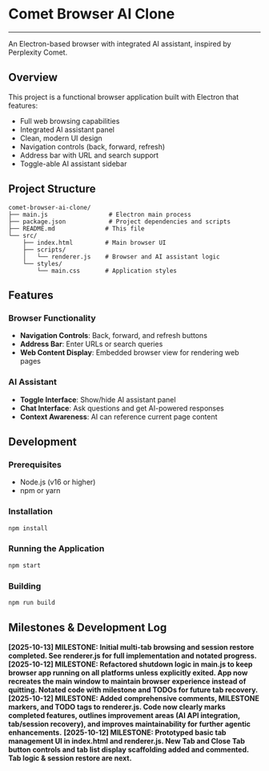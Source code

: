 # Comet Browser AI Clone
---
An Electron-based browser with integrated AI assistant, inspired by Perplexity Comet.
## Overview
This project is a functional browser application built with Electron that features:
- Full web browsing capabilities
- Integrated AI assistant panel
- Clean, modern UI design
- Navigation controls (back, forward, refresh)
- Address bar with URL and search support
- Toggle-able AI assistant sidebar
## Project Structure
```
comet-browser-ai-clone/
├── main.js                 # Electron main process
├── package.json            # Project dependencies and scripts
├── README.md              # This file
└── src/
    ├── index.html         # Main browser UI
    ├── scripts/
    │   └── renderer.js    # Browser and AI assistant logic
    └── styles/
        └── main.css       # Application styles
```
## Features
### Browser Functionality
- **Navigation Controls**: Back, forward, and refresh buttons
- **Address Bar**: Enter URLs or search queries
- **Web Content Display**: Embedded browser view for rendering web pages
### AI Assistant
- **Toggle Interface**: Show/hide AI assistant panel
- **Chat Interface**: Ask questions and get AI-powered responses
- **Context Awareness**: AI can reference current page content
## Development
### Prerequisites
- Node.js (v16 or higher)
- npm or yarn
### Installation
```bash
npm install
```
### Running the Application
```bash
npm start
```
### Building
```bash
npm run build
```
## Milestones & Development Log
**[2025-10-13] MILESTONE: Initial multi-tab browsing and session restore completed. See renderer.js for full implementation and notated progress.**
**[2025-10-12] MILESTONE: Refactored shutdown logic in main.js to keep browser app running on all platforms unless explicitly exited. App now recreates the main window to maintain browser experience instead of quitting. Notated code with milestone and TODOs for future tab recovery.**
**[2025-10-12] MILESTONE: Added comprehensive comments, MILESTONE markers, and TODO tags to renderer.js. Code now clearly marks completed features, outlines improvement areas (AI API integration, tab/session recovery), and improves maintainability for further agentic enhancements.**
**[2025-10-12] MILESTONE: Prototyped basic tab management UI in index.html and renderer.js. New Tab and Close Tab button controls and tab list display scaffolding added and commented. Tab logic & session restore are next.**

